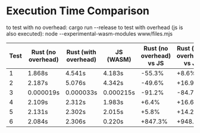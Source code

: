 # Execution Time Comparison

to test with no overhead: cargo run --release
to test with overhead (js is also executed): node --experimental-wasm-modules www/files.mjs

| Test | Rust (no overhead) | Rust (with overhead) | JS (WASM) | Rust (no overhead) vs JS | Rust (with overhead) vs JS |
| ---- | ------------------ | -------------------- | --------- | ------------------------ | -------------------------- |
| 1    | 1.868s             | 4.541s               | 4.183s    | -55.3%                   | +8.6%                      |
| 2    | 2.187s             | 5.076s               | 4.342s    | -49.6%                   | +16.9%                     |
| 3    | 0.000019s          | 0.000033s            | 0.000215s | -91.2%                   | -84.7%                     |
| 4    | 2.109s             | 2.312s               | 1.983s    | +6.4%                    | +16.6%                     |
| 5    | 2.131s             | 2.302s               | 2.015s    | +5.8%                    | +14.2%                     |
| 6    | 2.084s             | 2.306s               | 0.220s    | +847.3%                  | +948.2%                    |
